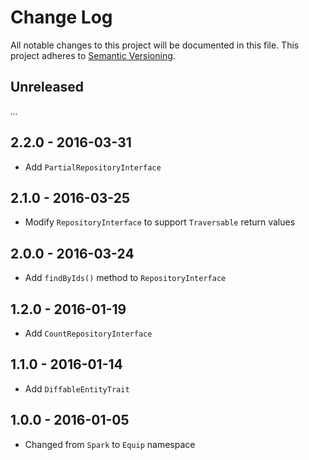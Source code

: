 # Change Log

All notable changes to this project will be documented in this file.
This project adheres to [Semantic Versioning](http://semver.org/).

## Unreleased

_..._

## 2.2.0 - 2016-03-31

* Add `PartialRepositoryInterface`

## 2.1.0 - 2016-03-25

* Modify `RepositoryInterface` to support `Traversable` return values

## 2.0.0 - 2016-03-24

* Add `findByIds()` method to `RepositoryInterface`

## 1.2.0 - 2016-01-19

* Add `CountRepositoryInterface`

## 1.1.0 - 2016-01-14

* Add `DiffableEntityTrait`

## 1.0.0 - 2016-01-05

* Changed from `Spark` to `Equip` namespace
